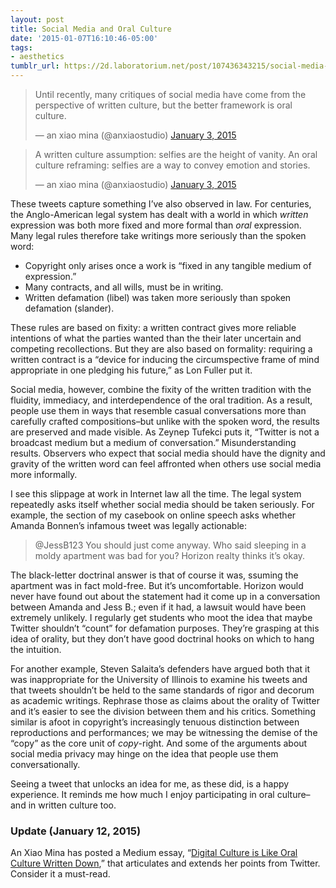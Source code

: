 ```yaml
---
layout: post
title: Social Media and Oral Culture
date: '2015-01-07T16:10:46-05:00'
tags:
- aesthetics
tumblr_url: https://2d.laboratorium.net/post/107436343215/social-media-and-oral-culture
---
```

> Until recently, many critiques of social media have come from the perspective of written culture, but the better framework is oral culture.
> 
> — an xiao mina (@anxiaostudio) [January 3, 2015](https://twitter.com/anxiaostudio/status/551192783617134593)

<script async src="//platform.twitter.com/widgets.js" charset="utf-8"></script>

> A written culture assumption: selfies are the height of vanity. An oral culture reframing: selfies are a way to convey emotion and stories.
> 
> — an xiao mina (@anxiaostudio) [January 3, 2015](https://twitter.com/anxiaostudio/status/551195223246659584)

<script async src="//platform.twitter.com/widgets.js" charset="utf-8"></script>

These tweets capture something I’ve also observed in law. For centuries, the Anglo-American legal system has dealt with a world in which _written_ expression was both more fixed and more formal than _oral_ expression. Many legal rules therefore take writings more seriously than the spoken word:

- Copyright only arises once a work is “fixed in any tangible medium of expression.”
- Many contracts, and all wills, must be in writing.
- Written defamation (libel) was taken more seriously than spoken defamation (slander).

These rules are based on fixity: a written contract gives more reliable intentions of what the parties wanted than the their later uncertain and competing recollections. But they are also based on formality: requiring a written contract is a “device for inducing the circumspective frame of mind appropriate in one pledging his future,” as Lon Fuller put it.

Social media, however, combine the fixity of the written tradition with the fluidity, immediacy, and interdependence of the oral tradition. As a result, people use them in ways that resemble casual conversations more than carefully crafted compositions–but unlike with the spoken word, the results are preserved and made visible. As Zeynep Tufekci puts it, “Twitter is not a broadcast medium but a medium of conversation.” Misunderstanding results. Observers who expect that social media should have the dignity and gravity of the written word can feel affronted when others use social media more informally.

I see this slippage at work in Internet law all the time. The legal system repeatedly asks itself whether social media should be taken seriously. For example, the section of my casebook on online speech asks whether Amanda Bonnen’s infamous tweet was legally actionable:

> @JessB123 You should just come anyway. Who said sleeping in a moldy apartment was bad for you? Horizon realty thinks it’s okay.

The black-letter doctrinal answer is that of course it was, ssuming the apartment was in fact mold-free. But it’s uncomfortable. Horizon would never have found out about the statement had it come up in a conversation between Amanda and Jess B.; even if it had, a lawsuit would have been extremely unlikely. I regularly get students who moot the idea that maybe Twitter shouldn’t “count” for defamation purposes. They’re grasping at this idea of orality, but they don’t have good doctrinal hooks on which to hang the intuition.

For another example, Steven Salaita’s defenders have argued both that it was inappropriate for the University of Illinois to examine his tweets and that tweets shouldn’t be held to the same standards of rigor and decorum as academic writings. Rephrase those as claims about the orality of Twitter and it’s easier to see the division between them and his critics. Something similar is afoot in copyright’s increasingly tenuous distinction between reproductions and performances; we may be witnessing the demise of the “copy” as the core unit of _copy_-right. And some of the arguments about social media privacy may hinge on the idea that people use them conversationally.

Seeing a tweet that unlocks an idea for me, as these did, is a happy experience. It reminds me how much I enjoy participating in oral culture–and in written culture too.

### Update (January 12, 2015)

An Xiao Mina has posted a Medium essay, “[Digital Culture is Like Oral Culture Written Down](https://medium.com/the-civic-beat/digital-culture-is-like-oral-culture-written-down-df896b287782),” that articulates and extends her points from Twitter. Consider it a must-read.

